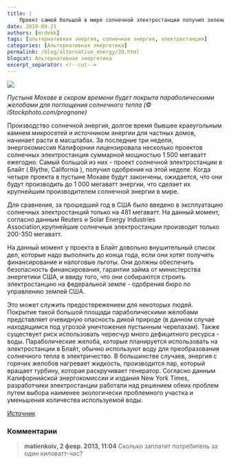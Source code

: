 ```yaml
---
title: |
    Проект самой большой в мире солнечной электростанции получил зеленый свет!
date: 2010-09-21
authors: [mrdekk]
tags: [альтернативная энергия, солнечная энергия, электростанция]
categories: [Альтернативная энергетика]
permalink: /blog/alternative_energy/39.html
blogcat: Альтернативная энергетика
excerpt_separator: <!--cut-->
---
```



![](http://itw66.ru/uploads/images/00/00/01/2010/09/21/2ebcf0.jpg)

_Пустыня Мохаве в скором времени будет покрыта параболическими желобами для поглощения солнечного тепла (© iStockphoto.com/prognone)_

Производство солнечной энергия, долгое время бывшее краеугольным камнем микросетей и источником энергии для частных домов, начинает расти в масштабах. За последние три недели, энергокомиссия Калифорнии лицензировала несколько проектов солнечных электростанция суммарной мощностью 1 500 мегаватт ежегодно. Самый большой из них - проект солнечной электростанции в Блайт ( Blythe, California ), получил одобрения на этой неделе. Когда четыре проекта в пустыне Мохаве будут закончены, ожидается, что они будут производить до 1 000 мегаватт энергии, что сделает их крупнейшим производителем солнечной энергии в мире.


<!--cut-->


Для сравнения, за прошедший год в США было введено в эксплуатацию солнечных электростанций только на 481 мегаватт. На данный момент, согласно данным Reuters и Solar Energy Industries Association,крупнейшие солнечные электростанции производят только 200-350 мегаватт.

На данный момент у проекта в Блайт довольно внушительный список дел, которые надо выполнить до конца года, если они хотят получить финансирование и налоговые льготы. Они должны обеспечить безопасность финансирования, гарантии займа от министерства энергетики США, и ввиду того, что они собираются строить электростанцию на федеральной земле - одобрения бюро по управлению землей США.

Это может служить предостережением для некоторых людей. Покрытие такой большой площади параболическими желобами представляет очевидную опасность дикой природе (в данном случае находящимся под угрозой уничтожения пустынным черепахам). Также существует риск использовать чересчур много дефицитного ресурса - воды. Параболические желоба, которые планируется использовать на электростанции в Блайт, обычно используют воду для преобразования солнечного тепла в электричество. В большинстве случаев, энергия с горячих желобов нагревает жидкость, производится пар, который вращает турбину, которая раскручивает генератор. Согласно данным Калифорнийской энергокомиссии и издания New York Times, разработчики электростанции работали над решением обеих проблем путем выбора наименее экологически проблемного участка и уменьшения количества используемой воды.

[Источник](http://blogs.howstuffworks.com/2010/09/20/worlds-largest-solar-thermal-project-gets-a-green-light/?utm_source=feedburner&utm_medium=feed&utm_campaign=Feed:+DailyStuff+(DailyStuff+from+HowStuffWorks)#mkcpgn=rss1)

### Комментарии

> **matienkoiv, 2 февр. 2013, 11:04**
> Сколько заплатит потребитель за один киловатт-час?

